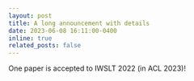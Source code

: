 ```yaml
---
layout: post
title: A long announcement with details
date: 2023-06-08 16:11:00-0400
inline: true
related_posts: false
---
```


One paper is accepted to IWSLT 2022 (in ACL 2023)!
